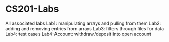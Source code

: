# CS201-Labs
All associated labs
Lab1: manipulating arrays and pulling from them
Lab2: adding and removing entries from arrays
Lab3: filters through files for data
Lab4: test cases
Lab4-Account: withdraw/deposit into open account
